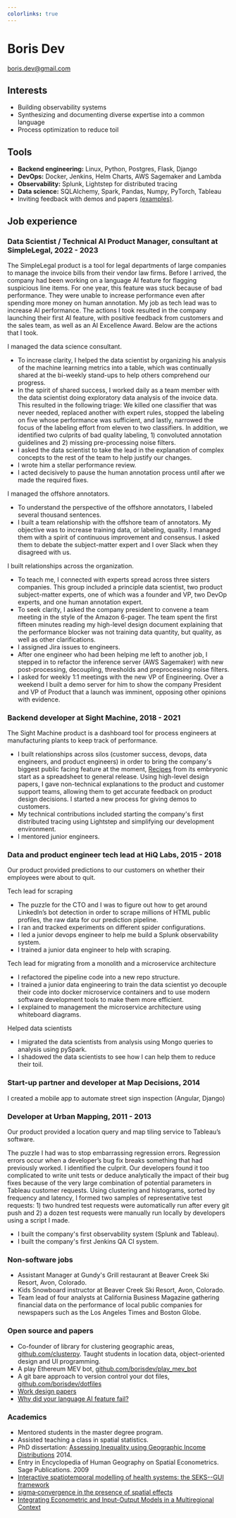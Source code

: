 ```yaml
---
colorlinks: true
---
```


# Boris Dev

boris.dev@gmail.com

## Interests

- Building observability systems
- Synthesizing and documenting diverse expertise into a common language
- Process optimization to reduce toil

## Tools

- **Backend engineering:** Linux, Python, Postgres, Flask, Django
- **DevOps:** Docker, Jenkins, Helm Charts, AWS Sagemaker and Lambda
- **Observability:** Splunk, Lightstep for distributed tracing
- **Data science:** SQLAlchemy, Spark, Pandas, Numpy, PyTorch, Tableau
- Inviting feedback with demos and papers [(examples)](https://docs.google.com/document/d/1pMID97O4hHkK8ok7cwLH4Y4KpsgQSPUAXtYrscwcyb4/view).

## Job experience

### Data Scientist / Technical AI Product Manager, consultant at SimpleLegal, 2022 - 2023

The SimpleLegal product is a tool for legal departments of large companies to manage
the invoice bills from their vendor law firms. Before I arrived, the company had
been working on a language AI feature for flagging suspicious line items. 
For one year, this feature was stuck because of bad performance.
They were unable to increase performance even after spending more money on
human annotation. My job as tech lead was to increase AI performance.
The actions I took resulted in the company launching their first AI feature, with positive feedback
from customers and the sales team, as well as an AI Excellence Award. Below are the
actions that I took.

I managed the data science consultant. 

- To increase clarity, I helped the data scientist by organizing his analysis of the 
  machine learning metrics into a table, which was continually shared at the
  bi-weekly stand-ups to help others comprehend our progress. 
- In the spirit of shared success, I worked daily as a team member with the data
  scientist doing exploratory data analysis of the invoice data. This resulted
  in the following triage: We killed one classifier that was never needed, 
  replaced another with expert rules, stopped the labeling on five whose
  performance was sufficient, and lastly, narrowed the focus of the labeling effort from
  eleven to two classifiers. In addition, we identified two culprits of bad quality labeling, 1) convoluted annotation
   guidelines and 2) missing pre-processing noise filters.
- I asked the data scientist to take the lead in the explanation of complex
  concepts to the rest of the team to help justify our changes.
- I wrote him a stellar performance review.
- I acted decisively to pause the human annotation process until after we made the required fixes. 

I managed the offshore annotators.

- To understand the perspective of the offshore annotators, I labeled several
  thousand sentences.
- I built a team relationship with the offshore team of annotators. My
  objective was to increase training data, or labeling, quality. I managed them
  with a spirit of continuous improvement and consensus. I asked them to debate
  the subject-matter expert and I over Slack when they disagreed with us. 

I built relationships across the organization.

- To teach me, I connected with experts spread across three sisters companies.
  This group included a principle data scientist, two product subject-matter
  experts, one of which was a founder and VP, two DevOp experts, and one human
  annotation expert.
- To seek clarity, I asked the company president to convene a team meeting in the
  style of the Amazon 6-pager. The team spent the first fifteen minutes reading
  my high-level design document explaining that the performance
  blocker was not training data quantity, but quality, as well as other
  clarifications. 
- I assigned Jira issues to engineers. 
- After one engineer who had been helping me left to another job, I stepped in to refactor
  the inference server (AWS Sagemaker) with new post-processing, decoupling,
  thresholds and preprocessing noise filters.
- I asked for weekly 1:1 meetings with the new VP of Engineering. Over a weekend I built
  a demo server for him to show the company President and VP of Product that a launch
  was imminent, opposing other opinions with evidence.

### Backend developer at Sight Machine, 2018 - 2021

The Sight Machine product is a dashboard tool for process engineers at manufacturing
plants to keep track of performance.

- I built relationships across silos (customer success, devops, data engineers, and
  product engineers) in order to bring the company's biggest public facing feature at the moment,
[Recipes](https://sightmachine.com/blog/manufacturing-dynamic-recipes/)
from its embryonic start as a spreadsheet to general release. Using high-level
design papers, I gave
non-technical explanations to the product and customer support teams, allowing
them to get accurate feedback on product design decisions. I started
a new process for giving demos to customers. 
- My technical contributions included starting the company's first distributed
  tracing using Lightstep and simplifying our development environment. 
- I mentored junior engineers.

### Data and product engineer tech lead at HiQ Labs, 2015 - 2018

Our product provided predictions to our customers on whether their employees were
about to quit. 

Tech lead for scraping

- The puzzle for the CTO and I was to figure out how to get around LinkedIn’s bot detection in order to scrape millions of HTML
public profiles, the raw data for our prediction pipeline. 
- I ran and tracked experiments on different spider configurations. 
- I led a junior devops engineer to help me build a Splunk observability system.
- I trained a junior data engineer to help with scraping.

Tech lead for migrating from a monolith and a microservice architecture


- I refactored the pipeline code into a new repo structure.
- I trained a junior data engineering to train the
  data scientist yo decouple their code into docker microservice containers
  and to use modern software development tools to make them more efficient.
- I explained to management the microservice architecture using whiteboard diagrams.

Helped data scientists

- I migrated the data scientists from analysis using Mongo queries to analysis
using pySpark.
- I shadowed the data scientists to see how I can help them to reduce their toil.


### Start-up partner and developer at Map Decisions, 2014

I created a mobile app to automate street sign inspection (Angular,
Django)

### Developer at Urban Mapping, 2011 - 2013

Our product provided a location query and map tiling service to Tableau’s software. 

The puzzle I had was to stop embarrassing regression errors. Regression errors occur
when a developer’s bug fix breaks something that had previously worked. I
identified the culprit. Our developers found it too complicated to write unit
tests or deduce
analytically the impact of their bug fixes because of the very large combination of potential parameters
in Tableau customer requests. Using clustering and
histograms, sorted by frequency and latency, I formed two samples of
representative test requests: 1) two hundred test requests were automatically
run after every git push and 2) a dozen test requests were manually run locally
by developers using a script I made. 

- I built the company's first observability system (Splunk and Tableau).
- I built the company's first Jenkins QA CI system.

### Non-software jobs

- Assistant Manager at Gundy's Grill restaurant at Beaver Creek Ski Resort, Avon, Colorado.
- Kids Snowboard instructor at Beaver Creek Ski Resort, Avon, Colorado.
- Team lead of four analysts at California Business Magazine gathering financial
  data on the performance of local public companies for newspapers such as the Los Angeles Times and Boston Globe.

### Open source and papers

-   Co-founder of library for clustering geographic areas, [github.com/clusterpy](https://github.com/clusterpy/clusterpy). Taught
    students in location data, object-oriented design and UI programming.
-   A play Ethereum MEV bot, [github.com/borisdev/play_mev_bot](https://github.com/borisdev/play_mev_bot)
-   A git bare approach to version control your dot files, [github.com/borisdev/dotfiles](https://github.com/borisdev/dotfiles/blob/master/README.md)
-   [Work design papers](https://docs.google.com/document/d/1pMID97O4hHkK8ok7cwLH4Y4KpsgQSPUAXtYrscwcyb4/edit)
-   [Why did your language AI feature fail?](https://medium.com/@boris.dev/why-did-your-language-ai-feature-fail-66a280954287)

### Academics

-   Mentored students in the master degree program.
-   Assisted teaching a class in spatial statistics.
-   PhD dissertation: [Assessing Inequality using Geographic Income
    Distributions](https://drive.google.com/file/d/0B3VpcoC5o49ZSzZXbnY3U0VJY2d6dWRETzh1S2Y5ZGNXRGtZ/view?pli=1&resourcekey=0-KJJYhy3nBjKMK5RSVvOisw) 2014.
-   Entry in Encyclopedia of Human Geography on Spatial Econometrics.
    Sage Publications. 2009
-   [Interactive spatiotemporal modelling of health systems: the
    SEKS--GUI
    framework](https://link.springer.com/article/10.1007/s00477-007-0135-0)
-   [sigma‐convergence in the presence of spatial
    effects](https://rsaiconnect.onlinelibrary.wiley.com/doi/abs/10.1111/j.1435-5957.2006.00083.x)
-   [Integrating Econometric and Input-Output Models in a Multiregional
    Context](https://onlinelibrary.wiley.com/doi/abs/10.1111/j.1468-2257.1997.tb00771.x)
